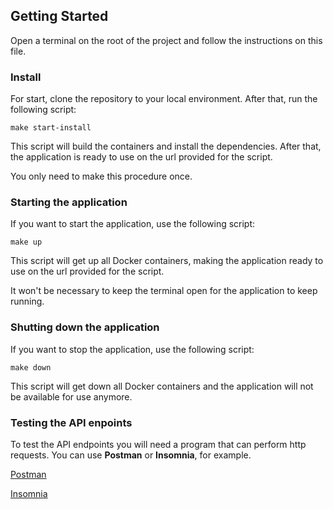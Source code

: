 ## Getting Started

Open a terminal on the root of the project and follow the instructions on this file.

### Install

For start, clone the repository to your local environment. After that, run the following script:

`make start-install`

This script will build the containers and install the dependencies. After that, the application is ready to use on the url provided for the script.

You only need to make this procedure once.

### Starting the application

If you want to start the application, use the following script:

`make up`

This script will get up all Docker containers, making the application ready to use on the url provided for the script.

It won't be necessary to keep the terminal open for the application to keep running.

### Shutting down the application

If you want to stop the application, use the following script:

`make down`

This script will get down all Docker containers and the application will not be available for use anymore.

### Testing the API enpoints

To test the API endpoints you will need a program that can perform http requests. You can use **Postman** or **Insomnia**, for example.

[Postman](https://www.postman.com/downloads/)

[Insomnia](https://insomnia.rest/download)
